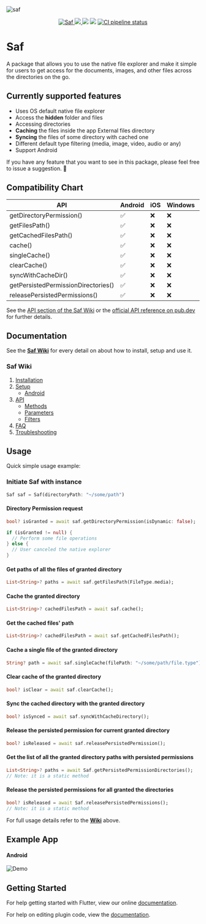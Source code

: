 ![saf](https://github.com/ivehement/saf/blob/master/example/screenshots/saf_banner.png?raw=true)
<p align="center">
 <a href="https://pub.dartlang.org/packages/saf">
    <img alt="Saf" src="https://img.shields.io/pub/v/saf.svg">
  </a>
  <a href="https://github.com/ivehement/saf/issues"><img src="https://img.shields.io/github/issues/ivehement/saf">
  </a>
  <img src="https://img.shields.io/github/license/ivehement/saf">
  <img src="https://img.shields.io/github/license/ivehement/saf">
  <a href="https://github.com/ivehement/saf/actions/workflows/main.yml">
    <img alt="CI pipeline status" src="https://github.com/ivehement/saf/actions/workflows/main.yml/badge.svg">
  </a>
</p>

# Saf
A package that allows you to use the native file explorer and make it simple for users to get access for the documents, images, and other files across the directories on the go.

## Currently supported features
* Uses OS default native file explorer
* Access the **hidden** folder and files
* Accessing directories
* **Caching** the files inside the app External files directory
* **Syncing** the files of some directory with cached one
* Different default type filtering (media, image, video, audio or any)
* Support Android

If you have any feature that you want to see in this package, please feel free to issue a suggestion. 🎉

## Compatibility Chart

| API                                   | Android            | iOS                | Windows            | linux              | macOS              |
| ------------------------------------- | ------------------ | ------------------ | ------------------ | ------------------ | ------------------ |
| getDirectoryPermission()              | :white_check_mark: | :x:                | :x:                | :x:                | :x:                |
| getFilesPath()                        | :white_check_mark: | :x:                | :x:                | :x:                | :x:                |
| getCachedFilesPath()                  | :white_check_mark: | :x:                | :x:                | :x:                | :x:                |
| cache()                               | :white_check_mark: | :x:                | :x:                | :x:                | :x:                |
| singleCache()                         | :white_check_mark: | :x:                | :x:                | :x:                | :x:                |
| clearCache()                          | :white_check_mark: | :x:                | :x:                | :x:                | :x:                |
| syncWithCacheDir()                    | :white_check_mark: | :x:                | :x:                | :x:                | :x:                |
| getPersistedPermissionDirectories()   | :white_check_mark: | :x:                | :x:                | :x:                | :x:                |
| releasePersistedPermissions()         | :white_check_mark: | :x:                | :x:                | :x:                | :x:                |

See the [API section of the Saf Wiki](https://github.com/ivehement/saf/wiki/api) or the [official API reference on pub.dev](https://pub.dev/documentation/saf/latest/saf/Saf-class.html) for further details.


## Documentation
See the **[Saf Wiki](https://github.com/ivehement/saf/wiki)** for every detail on about how to install, setup and use it.

### Saf Wiki

1. [Installation](https://github.com/ivehement/saf/wiki/Installation)
2. [Setup](https://github.com/ivehement/saf/wiki/Setup)
   * [Android](https://github.com/ivehement/saf/wiki/Setup#android)
3. [API](https://github.com/ivehement/saf/wiki/api)
   * [Methods](https://github.com/ivehement/saf/wiki/API#methods)
   * [Parameters](https://github.com/ivehement/saf/wiki/API#parameters)
   * [Filters](https://github.com/ivehement/saf/wiki/API#filters)
4. [FAQ](https://github.com/ivehement/saf/wiki/FAQ)
5. [Troubleshooting](https://github.com/ivehement/saf/wiki/Troubleshooting)

## Usage
Quick simple usage example:

### Initiate Saf with instance
```dart
Saf saf = Saf(directoryPath: "~/some/path")
```

#### Directory Permission request
```dart
bool? isGranted = await saf.getDirectoryPermission(isDynamic: false);

if (isGranted != null) {
  // Perform some file operations
} else {
  // User canceled the native explorer
}
```
#### Get paths of all the files of granted directory
```dart
List<String>? paths = await saf.getFilesPath(FileType.media);
```
#### Cache the granted directory
```dart
List<String>? cachedFilesPath = await saf.cache();
```
#### Get the cached files' path
```dart
List<String>? cachedFilesPath = await saf.getCachedFilesPath();
```
#### Cache a single file of the granted directory
```dart
String? path = await saf.singleCache(filePath: "~/some/path/file.type");
```
#### Clear cache of the granted directory
```dart
bool? isClear = await saf.clearCache();
```
#### Sync the cached directory with the granted directory
```dart
bool? isSynced = await saf.syncWithCacheDirectory();
```
#### Release the persisted permission for current granted directory
```dart
bool? isReleased = await saf.releasePersistedPermission();
```
#### Get the list of all the granted directory paths with persisted permissions
```dart
List<String>? paths = await Saf.getPersistedPermissionDirectories();
// Note: it is a static method
```
#### Release the persisted permissions for all granted the directories
```dart
bool? isReleased = await Saf.releasePersistedPermissions();
// Note: it is a static method
```


For full usage details refer to the **[Wiki](https://github.com/ivehement/saf/wiki)** above.

## Example App
#### Android
![Demo](https://github.com/ivehement/saf/blob/master/example/screenshots/saf_example.gif)

## Getting Started

For help getting started with Flutter, view our online
[documentation](https://flutter.io/).

For help on editing plugin code, view the [documentation](https://flutter.io/platform-plugins/#edit-code).
